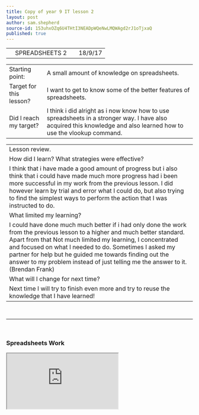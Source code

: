 ```yaml
---
title: Copy of year 9 IT lesson 2
layout: post
author: sam.shepherd
source-id: 153uhxOZq6U4THtI3NEADpWQeNwLMQWAgd2rJ1oTjxaQ
published: true
---
```

<table>
  <tr>
    <td></td>
    <td>SPREADSHEETS 2</td>
    <td></td>
    <td>18/9/17</td>
  </tr>
</table>


<table>
  <tr>
    <td>Starting point:</td>
    <td>A small amount of knowledge on spreadsheets.</td>
  </tr>
  <tr>
    <td>Target for this lesson?</td>
    <td>I want to get to know some of the better features of spreadsheets.</td>
  </tr>
  <tr>
    <td>Did I reach my target?</td>
    <td>I think i did alright as i now know how to use spreadsheets in a stronger way. I have also acquired this knowledge and also learned how to use the vlookup command.</td>
  </tr>
</table>


<table>
  <tr>
    <td>Lesson review.</td>
  </tr>
  <tr>
    <td>How did I learn? What strategies were effective?</td>
  </tr>
  <tr>
    <td>I think that i have made a good amount of progress but i also think that i could have made much more progress had i been more successful in my work from the previous lesson. I did however learn by trial and error what I could do, but also trying to find the simplest ways to perform the action that I was instructed to do.</td>
  </tr>
  <tr>
    <td>What limited my learning?</td>
  </tr>
  <tr>
    <td>I could have done much much better if i had only done the work from the previous lesson to a higher and much better standard. Apart from that Not much limited my learning, I concentrated and focused on what I needed to do. Sometimes I asked my partner for help but he guided me towards finding out the answer to my problem instead of just telling me the answer to it. (Brendan Frank)</td>
  </tr>
  <tr>
    <td>What will I change for next time?</td>
  </tr>
  <tr>
    <td>Next time I will try to finish even more and try to reuse the knowledge that I have learned!</td>
  </tr>
</table>

<br>
<hr>
<br>

<h3>Spreadsheets Work</h3>

<iframe src="https://docs.google.com/spreadsheets/d/e/2PACX-1vSZIA49k5ryBB85nU2yMDVfUqWywkCv9IzXZS4cSqb1dsM-nsYbOWJ00SSRu3AJnCBqnbivJFATxi0W/pubhtml?widget=true&amp;headers=false"></iframe>


